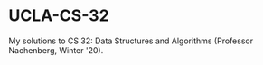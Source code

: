 # UCLA-CS-32
My solutions to CS 32: Data Structures and Algorithms (Professor Nachenberg, Winter '20).
